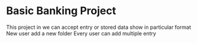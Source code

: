 # Basic Banking Project
This project in we can accept entry or stored data show in particular format
New user add a new folder
Every user can add multiple entry 
